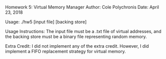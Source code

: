 Homework 5: Virtual Memory Manager
Author: Cole Polychronis
Date: April 23, 2018

Usage: ./hw5 [input file] [backing store]

Usage Instructions:
The input file must be a .txt file of virtual addresses, and the backing store must be a binary file representing random memory.

Extra Credit:
I did not implement any of the extra credit. However, I did implement a FIFO replacement strategy for virtual memory.
